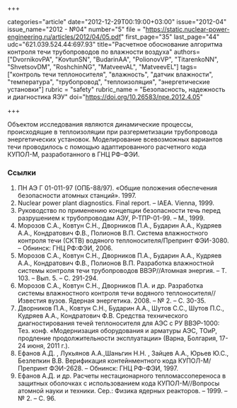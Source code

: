 +++

categories="article"
date="2012-12-29T00:19:00+03:00"
issue="2012-04"
issue_name="2012 - №04"
number="5"
file = "https://static.nuclear-power-engineering.ru/articles/2012/04/05.pdf"
first_page="35"
last_page="44"
udc="621.039.524.44:697.93"
title="Расчетное обоснование алгоритма контроля течи трубопроводов по влажности воздуха"
authors=["DvornikovPA", "KovtunSN", "BudarinAA", "PolionovVP", "TitarenkoNN", "ShvetsovDM", "RoshchinNG", "MatveevAL", "MatveevEL"]
tags=["контроль течи теплоносителя", "влажность", "датчик влажности", "температура", "трубопровод", "теплоизоляция", "энергетические установки"]
rubric = "safety"
rubric_name = "Безопасность, надежность и диагностика ЯЭУ"
doi="https://doi.org/10.26583/npe.2012.4.05"

+++

Объектом исследования являются динамические процессы, происходящие в теплоизоляции при разгерметизации трубопровода энергетических установок. Моделирование всевозможных вариантов течи проводилось с помощью адаптированного расчетного кода КУПОЛ-М, разработанного в ГНЦ РФ-ФЭИ.

### Ссылки

1. ПН АЭ Г 01-011-97 (ОПБ-88/97). «Общие положения обеспечения безопасности атомных станций». 1997.
2. Nuclear power plant diagnostics. Final report. – IAEA. Vienna, 1999.
3. Руководство по применению концепции безопасности течь перед разрушением к трубопроводам АЭУ, Р-ТПР-01-99. – М., 1999.
4. Морозов С.А., Ковтун С.Н., Дворников П.А., Бударин А.А., Кудряев А.А., Кондратович Ф.В., Полионов В.П. Система влажностного контроля течи (СКТВ) водяного теплоносителя/Препринт ФЭИ-3080. – Обнинск: ГНЦ РФ:ФЭИ, 2006.
5. Морозов С.А., Ковтун С.Н., Дворников П.А., Бударин А.А., Кудряев А.А., Кондратович Ф.В., Полионов В.П. Разработка влажностной системы контроля течи трубопроводов ВВЭР//Атомная энергия. – Т. 103. – Вып. 5. – С. 291-294.
6. Морозов С.А., Ковтун С.Н., Дворников П.А. и др. Разработка системы влажностного контроля течи водяного теплоносителя//Известия вузов. Ядерная энергетика. 2008. – № 2. – С. 30-35.
7. Дворников П.А., Ковтун С.Н., Бударин А.А., Шутов С.С., Шутов П.С., Кудряев А.А., Кондратович Ф.В. Средства технического диагностирования течей теплоносителя для АЭС с РУ ВВЭР-1000: Тез. конф. «Модернизация оборудования и арматуры АЭС, ТОиР, продление продолжительности эксплуатации» (Варна, Болгария, 17-24 июня, 2011 г.).
8. Ефанов А.Д. , Лукьянов А.А.,Шаньгин Н.Н. , Зайцев А.А., Юрьев Ю.С., Безлепкин В.В. Верификация контейнментного кода КУПОЛ-М/Препринт ФЭИ-2628. – Обнинск: ГНЦ РФ-ФЭИ, 1997.
9. Ефанов А.Д. и др. Расчеты нестационарного тепломассопереноса в защитных оболочках с использованием кода КУПОЛ-М//Вопросы атомной науки и техники. Сер.: Физика ядерных реакторов. – 1999. – № 2. – С. 96.